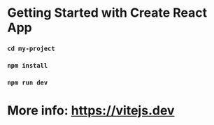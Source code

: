# Getting Started with Create React App

### `cd my-project`

### `npm install`
### `npm run dev`


# More info: https://vitejs.dev

